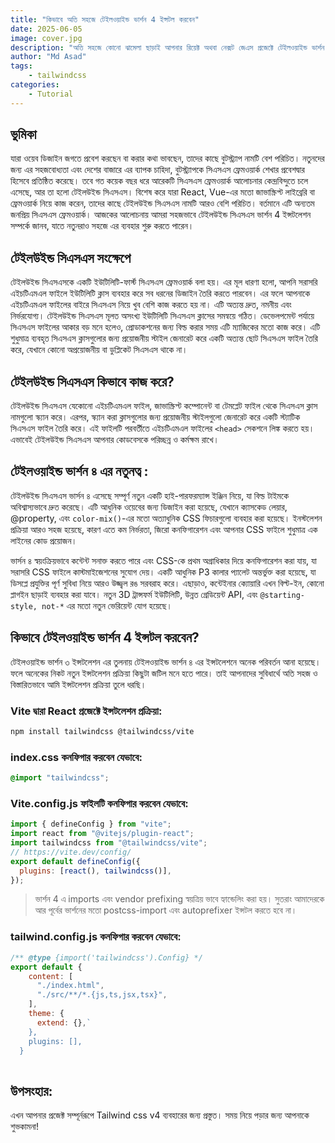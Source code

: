 ```yaml
---
title: "কিভাবে অতি সহজে টেইলওয়াইন্ড ভার্শন 4 ইন্সটল করবেন"
date: 2025-06-05
image: cover.jpg
description: "অতি সহজে কোনো ঝামেলা ছাড়াই আপনার রিয়েক্ট অথবা নেক্সট জেএস প্রজেক্টে টেইলওয়াইন্ড ভার্শন 4 ইন্সটল করুন।"
author: "Md Asad"
tags:
    - tailwindcss
categories:
    - Tutorial
---
```


## ভুমিকা

যারা ওয়েব ডিজাইন জগতে প্রবেশ করছেন বা করার কথা ভাবছেন, তাদের কাছে বুটস্ট্র্যাপ নামটি বেশ পরিচিত। নতুনদের জন্য এর সহজবোধ্যতা এবং দেশের বাজারে এর ব্যাপক চাহিদা, বুটস্ট্র্যাপকে সিএসএস ফ্রেমওয়ার্ক শেখার প্রবেশদ্বার হিসেবে প্রতিষ্ঠিত করেছে। তবে গত কয়েক বছর ধরে আরেকটি সিএসএস ফ্রেমওয়ার্ক আলোচনার কেন্দ্রবিন্দুতে চলে এসেছে, আর তা হলো টেইলউইন্ড সিএসএস। বিশেষ করে যারা React, Vue-এর মতো জাভাস্ক্রিপ্ট লাইব্রেরি বা ফ্রেমওয়ার্ক নিয়ে কাজ করেন, তাদের কাছে টেইলউইন্ড সিএসএস নামটি আরও বেশি পরিচিত। বর্তমানে এটি অন্যতম জনপ্রিয় সিএসএস ফ্রেমওয়ার্ক। আজকের আলোচনায় আমরা সহজভাবে টেইলউইন্ড সিএসএস ভার্শন 4 ইন্সটলেশন সম্পর্কে জানব, যাতে নতুনরাও সহজে এর ব্যবহার শুরু করতে পারেন।


## টেইলউইন্ড সিএসএস সংক্ষেপে

টেইলউইন্ড সিএসএসকে একটি ইউটিলিটি-ফার্স্ট সিএসএস ফ্রেমওয়ার্ক বলা হয়। এর মূল ধারণা হলো, আপনি সরাসরি এইচটিএমএল ফাইলে ইউটিলিটি ক্লাস ব্যবহার করে সব ধরনের ডিজাইন তৈরি করতে পারবেন। এর ফলে আপনাকে এইচটিএমএল ফাইলের বাইরে সিএসএস নিয়ে খুব বেশি কাজ করতে হয় না। এটি অত্যন্ত দ্রুত, নমনীয় এবং নির্ভরযোগ্য। টেইলউইন্ড সিএসএস মূলত অসংখ্য ইউটিলিটি সিএসএস ক্লাসের সমন্বয়ে গঠিত। ডেভেলপমেন্ট পর্যায়ে সিএসএস ফাইলের আকার বড় মনে হলেও, প্রোডাকশনের জন্য বিল্ড করার সময় এটি ম্যাজিকের মতো কাজ করে। এটি শুধুমাত্র ব্যবহৃত সিএসএস ক্লাসগুলোর জন্য প্রয়োজনীয় স্টাইল জেনারেট করে একটি অত্যন্ত ছোট সিএসএস ফাইল তৈরি করে, যেখানে কোনো অপ্রয়োজনীয় বা ডুপ্লিকেট সিএসএস থাকে না।


## টেইলউইন্ড সিএসএস কিভাবে কাজ করে?

টেইলউইন্ড সিএসএস যেকোনো এইচটিএমএল ফাইল, জাভাস্ক্রিপ্ট কম্পোনেন্ট বা টেমপ্লেট ফাইল থেকে সিএসএস ক্লাস নামগুলো স্ক্যান করে। এরপর, স্ক্যান করা ক্লাসগুলোর জন্য প্রয়োজনীয় স্টাইলগুলো জেনারেট করে একটি স্ট্যাটিক সিএসএস ফাইল তৈরি করে। এই ফাইলটি পরবর্তীতে এইচটিএমএল ফাইলের `<head>` সেকশনে লিঙ্ক করতে হয়। এভাবেই টেইলউইন্ড সিএসএস আপনার কোডবেসকে পরিচ্ছন্ন ও কর্মক্ষম রাখে।


## টেইলওয়াইন্ড ভার্শন ৪ এর নতুনত্ব :

টেইলউইন্ড সিএসএস ভার্সন ৪ এসেছে সম্পূর্ণ নতুন একটি হাই-পারফরম্যান্স ইঞ্জিন নিয়ে, যা বিল্ড টাইমকে অবিশ্বাস্যভাবে দ্রুত করেছে। এটি আধুনিক ওয়েবের জন্য ডিজাইন করা হয়েছে, যেখানে ক্যাসকেড লেয়ার, @property, এবং `color-mix()`-এর মতো অত্যাধুনিক CSS ফিচারগুলো ব্যবহার করা হয়েছে। ইনস্টলেশন প্রক্রিয়া আরও সহজ হয়েছে, কারণ এতে কম নির্ভরতা, জিরো কনফিগারেশন এবং আপনার CSS ফাইলে শুধুমাত্র এক লাইনের কোড প্রয়োজন।

ভার্সন ৪ স্বয়ংক্রিয়ভাবে কন্টেন্ট সনাক্ত করতে পারে এবং CSS-কে প্রথম অগ্রাধিকার দিয়ে কনফিগারেশন করা যায়, যা সরাসরি CSS ফাইলে কাস্টমাইজেশনের সুযোগ দেয়। একটি আধুনিক P3 কালার প্যালেট অন্তর্ভুক্ত করা হয়েছে, যা ডিসপ্লে প্রযুক্তির পূর্ণ সুবিধা নিয়ে আরও উজ্জ্বল রঙ সরবরাহ করে। এছাড়াও, কন্টেইনার ক্যোয়ারি এখন বিল্ট-ইন, কোনো প্লাগইন ছাড়াই ব্যবহার করা যাবে। নতুন 3D ট্রান্সফর্ম ইউটিলিটি, উন্নত গ্রেডিয়েন্ট API, এবং `@starting-style, not-*` এর মতো নতুন ভেরিয়েন্ট যোগ হয়েছে।


## কিভাবে টেইলওয়াইন্ড ভার্শন 4 ইন্সটল করবেন?

টেইলওয়াইন্ড ভার্শন ৩ ইন্সটলেশন এর তুলনায় টেইলওয়াইন্ড ভার্শন ৪ এর ইন্সটলেশনে অনেক পরিবর্তন আনা হয়েছে। ফলে অনেকের নিকট নতুন ইন্সটলেশন প্রক্রিয়া কিছুটা জটিল মনে হতে পারে। তাই আপনাদের সুবিধার্থে অতি সহজ ও বিস্তারিতভাবে আমি ইন্সটলেশন প্রক্রিয়া তুলে ধরছি।

### Vite দ্বারা React প্রজেক্টে ইন্সটলেশন প্রক্রিয়া:

```bash
npm install tailwindcss @tailwindcss/vite
```

### index.css কনফিগার করবেন যেভাবে:

```css
@import "tailwindcss";
```

### Vite.config.js ফাইলটি কনফিগার করবেন যেভাবে:

```javascript
import { defineConfig } from "vite";
import react from "@vitejs/plugin-react";
import tailwindcss from "@tailwindcss/vite";
// https://vite.dev/config/
export default defineConfig({
  plugins: [react(), tailwindcss()],
});
```

> ভার্শন 4 এ imports এবং vendor prefixing স্বয়ত্রিয় ভাবে হ্যান্ডেলিং করা হয়। সুতরাং আমাদেরকে আর পূর্বের ভার্শনের মতো postcss-import এবং autoprefixer ইন্সটল করতে হবে না।

### tailwind.config.js কনফিগার করবেন যেভাবে:

```javascript
/** @type {import('tailwindcss').Config} */
export default {
    content: [
      "./index.html",
      "./src/**/*.{js,ts,jsx,tsx}",
    ],
    theme: {
      extend: {},`
    },
    plugins: [],
  }
  
  ```


  ## উপসংহার:
  
   এখন আপনার প্রজেক্ট সম্পূর্নরূপে Tailwind css v4 ব্যবহারের জন্য প্রস্তুত। সময় নিয়ে পড়ার জন্য আপনাকে শুভকামনা!

















